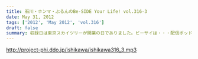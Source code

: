 ```yaml
---
title: 石川・ホンマ・ぶるんのBe-SIDE Your Life! vol.316-3
date: May 31, 2012
tags: ['2012', 'May 2012', 'vol.316']
draft: false
summary: 収録日は東京スカイツリーが開業の日でありました。ビーサイは・・・配信ポッドキャスト番組なもので電波塔とは無縁の存在ですね。ＮＡＭＡＥは朝からスカイツリーの下で・・・雨で寒くて５月も半ば過ぎなのに凍えてました。体調に異変が～～ＮＡＭＡＥ
---
```


http://project-phi.ddo.jp/ishikawa/ishikawa316_3.mp3